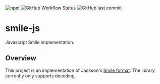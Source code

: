 [![npm](https://img.shields.io/npm/v/smile-js)](https://www.npmjs.com/package/@arl/leaflet-tracksymbol2)
![GitHub Workflow Status](https://img.shields.io/github/actions/workflow/status/ngyewch/smile-js/CI.yml)
![GitHub last commit](https://img.shields.io/github/last-commit/ngyewch/smile-js)

# smile-js

Javascript Smile implementation.

## Overview

This project is an implementation of Jackson's [Smile format](https://github.com/FasterXML/smile-format-specification/blob/master/smile-specification.md). The library currently only supports decoding.
